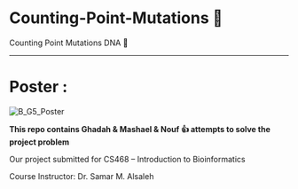 # Counting-Point-Mutations :dna:
 Counting Point Mutations DNA :dna:

------------------------------

# Poster :

![B_G5_Poster](https://user-images.githubusercontent.com/70041510/201113889-552f467d-7772-4e35-883f-8b73ea992aaf.png)

**This repo contains   Ghadah & Mashael  & Nouf  :+1:  attempts to solve the project problem**

Our project submitted for CS468 – Introduction to Bioinformatics 

Course Instructor: Dr. Samar M. Alsaleh
